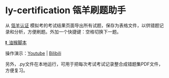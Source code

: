 # ly-certification 瓴羊刷题助手

从 [瓴羊认证](https://cert.lydaas.com/cert-ly-online/certification) 模拟考的考试结果页面导出所有试题，保存为表格文件，以供错题记录和分析，方便刷题。外加一个快捷键：空格切换下一题。

[⏬ 油猴脚本](https://greasyfork.org/en/scripts/522657-%E7%93%B4%E7%BE%8A%E5%88%B7%E9%A2%98%E5%8A%A9%E6%89%8B)

操作演示：[Youtube](https://youtu.be/cj5g2tmWmlg) | [Bilibili](https://www.bilibili.com/video/BV1ng61YNEFw/?share_source=copy_web&vd_source=f798a3fc4cecc541856bed48b800e237)

另外，.py文件在本地运行，可用于把每次考试考试记录整合成错题集PDF文件，方便复习。